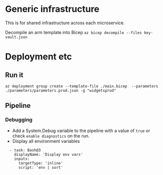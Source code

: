 # Generic infrastructure
This is for shared infrastructure across each microservice.

Decompile an arm template into Bicep
`az bicep decompile --files key-vault.json`

# Deployment etc

## Run it
`az deployment group create --template-file ./main.bicep  --parameters ./parameters/parameters.prod.json -g "widgetsprod"`


## Pipeline
### Debugging
- Add a System.Debug variable to the pipeline with a value of `true` or check `enable diagnostics` on the run.
- Display all environment variables
```
  - task: Bash@3
    displayName: 'Display env vars'
    inputs:
      targetType: 'inline'
      script: 'env | sort'
```